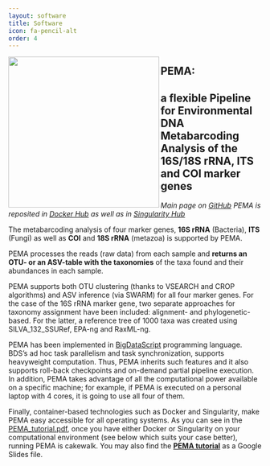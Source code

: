```yaml
---
layout: software
title: Software
icon: fa-pencil-alt
order: 4
---
```


<p align="center">
  <img src="https://i.paste.pics/870189fadf668a958c8aac83f38e799c.png"  width="300" align="left" >
</p>

## PEMA:
## a flexible Pipeline for Environmental DNA Metabarcoding Analysis of the 16S/18S rRNA, ITS and COI marker genes
*Main page on* [*GitHub*](https://github.com/hariszaf/pema)
*PEMA is reposited in* [*Docker Hub*](https://hub.docker.com/r/hariszaf/pema) *as well as in* [*Singularity Hub*](https://singularity-hub.org/collections/2295)


The metabarcoding analysis of four marker genes, **16S rRNA** (Bacteria), **ITS** (Fungi) as well as **COI** and **18S rRNA** (metazoa) is supported by PEMA.

PEMA processes the reads (raw data) from each sample and **returns an OTU- or an ASV-table with the taxonomies** of the taxa found and their abundances in each sample.

PEMA supports both OTU clustering (thanks to VSEARCH and CROP algorithms) and ASV inference (via SWARM) for all four marker genes. For the case of the 16S rRNA marker gene,  two separate approaches for taxonomy assignment have been included: alignment- and phylogenetic-based. For the latter, a reference tree of 1000 taxa was created using SILVA_132_SSURef, EPA-ng and RaxML-ng.

PEMA has been implemented in [BigDataScript](https://pcingola.github.io/BigDataScript/) programming language. BDS’s ad hoc task parallelism and task synchronization, supports heavyweight computation.
Thus, PEMA inherits such features and it also supports roll-back checkpoints and on-demand partial pipeline execution. In addition, PEMA takes advantage of all the computational power available on a specific machine; for example, if PEMA is executed on a personal laptop with 4 cores, it is going to use all four of them.

Finally, container-based technologies such as Docker and Singularity, make PEMA easy accessible for all operating systems.
As you can see in the [PEMA_tutorial.pdf](https://github.com/hariszaf/pema/blob/master/help_files/GitHub%20tutorial.pdf), once you have either Docker or Singularity on your computational environment (see below which suits your case better), running PEMA is cakewalk. You may also find the [**PEMA tutorial**](https://docs.google.com/presentation/d/1lVH23DPa2NDNBhVvOTRoip8mraw8zfw8VQwbK4vkB1U/edit?usp=sharing) as a Google Slides file.
